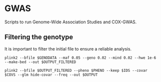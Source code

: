 # GWAS
Scripts to run Genome-Wide Association Studies and COX-GWAS.

## Filtering the genotype
It is important to filter the initial file to ensure a reliable analysis.
```
plink2 --bfile $GENODATA --maf 0.05 --geno 0.02 --mind 0.02 --hwe 1e-6 --make-bed --out $OUTPUT_FILTERED
```

```
plink2 --bfile $OUTPUT_FILTERED --pheno $PHENO --keep $IDS --covar $COVS --glm hide-covar --freq --out $OUTPUT
```
